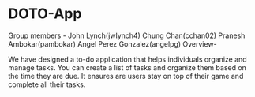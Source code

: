 # DOTO-App
Group members - John Lynch(jwlynch4) Chung Chan(cchan02) Pranesh Ambokar(pambokar) Angel Perez Gonzalez(angelpg)
Overview-

We have designed a to-do application that helps individuals organize and manage tasks. You can create a list of tasks and organize them based on the time they are due. It ensures are users stay on top of their game and complete all their tasks. 

